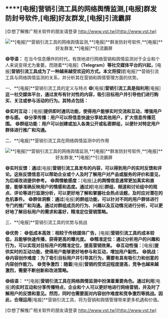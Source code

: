 ## ****[电报]**营销引流工具的网络舆情监测,**[电报]**群发防封号软件,**[电报]**好友群发,**[电报]**引流霸屏**

[😍想了解推广相关软件的朋友请登录 http://www.vst.tw](http://www.vst.tw)

 <center><img src="https://vst.tw/MP4/tuiguang/png/3.png" alt="**[电报]**营销引流工具的网络舆情监测,**[电报]**群发防封号软件,**[电报]**好友群发,**[电报]**引流霸屏"></center>

**😄导语：**
在当今信息爆炸的时代，有效地进行网络营销和舆情监测对于企业和个人来说变得尤为重要。而随着**[电报]**（Telegram）等社交媒体平台的兴起，**[电报]**营销引流工具成为了一种越来越受欢迎的方式。本文将探讨**[电报]**营销引流工具与网络舆情监测的关系，并分析其在营销和舆情管理方面的优势。

一、**[电报]**营销引流工具的定义与特点
**😄**[电报]**营销引流工具是指利用**[电报]**这一社交媒体平台，通过发布有针对性的内容，吸引目标用户并引导他们进行购买、关注或参与活动的行为。其特点包括：**

**😄实时互动：**[电报]**提供即时通讯功能，使得用户能够实时交流和互动，增强用户参与感。**
**😄分享传播：用户可以将信息快速分享给其他用户，扩大信息传播范围。**
**😄群组功能：用户可以创建或加入各类公开或私密群组，以便针对特定用户群体进行推广和沟通。**

二、**[电报]**营销引流工具在网络舆情监测中的作用

 <center><img src="https://vst.tw/MP4/tuiguang/png/1.png" alt="**[电报]**营销引流工具的网络舆情监测,**[电报]**群发防封号软件,**[电报]**好友群发,**[电报]**引流霸屏"></center>

**😄实时反馈：通过**[电报]**营销引流工具发布的内容，可以得到用户的实时反馈和评论。这些反馈信息可以帮助企业或个人及时了解用户对产品或服务的评价和意见，为后续改进提供参考。**
**😄舆情敏感度：**[电报]**上的舆情信息通常更加真实和直接，能够准确反映用户的情感和态度。通过对**[电报]**群组、频道和讨论组中的观点、评论等进行监测分析，可以更好地了解和掌握社会热点话题，及时应对潜在的危机事件。**
**😄群体洞察：通过**[电报]**的群组功能，可以针对不同的用户群体进行专门的推广和沟通。通过对群组成员的行为、兴趣以及互动情况进行分析，可以更好地了解目标用户的需求和喜好，精准定位营销策略。**

三、**[电报]**营销引流工具的优势与挑战

**😄优势：**
**😄低成本高效：相较于传统媒体广告，**[电报]**营销引流工具的成本较低，且能够快速传播，获得更高的曝光度。**
**😄精准定位：通过分析用户的兴趣和行为，可以实现对目标用户的精准定位，提高营销效果。**
**😄互动性强：**[电报]**提供实时的互动功能，使得用户能够更好地参与和互动，增加用户黏性。**
**😄挑战：**
**😄内容创作难度：为了吸引目标用户并引导其行为，需要有具有吸引力和创意的内容创作能力。**
**😄竞争激烈：随着**[电报]**营销的受欢迎程度提高，竞争也越来越激烈，需要不断创新和改进策略。**

**😄结语：**
**[电报]**营销引流工具在网络舆情监测中扮演着重要角色。通过利用**[电报]**的实时互动和分享传播特点，企业和个人可以更好地进行网络营销，并及时了解用户的反馈和意见。然而，同时也需要面对内容创作难度和竞争激烈等挑战。因此，合理运用**[电报]**营销引流工具，将为营销和舆情管理带来更多机遇和价值。

[😍想了解推广相关软件的朋友请登录 http://www.vst.tw](http://www.vst.tw)



